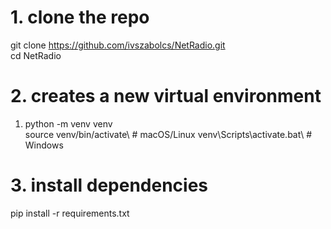 # 1. clone the repo
git clone https://github.com/ivszabolcs/NetRadio.git \
cd NetRadio

# 2. creates a new virtual environment
1. python -m venv venv\
source venv/bin/activate\     # macOS/Linux
venv\Scripts\activate.bat\    # Windows

# 3. install dependencies
pip install -r requirements.txt
